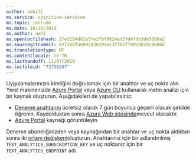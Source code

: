 ```yaml
---
author: aahill
ms.service: cognitive-services
ms.topic: include
ms.date: 10/28/2019
ms.author: aahi
ms.openlocfilehash: 2fe3104d61b5fe2fbf9624ed2fd4fdb2de5686a2
ms.sourcegitcommit: 827248fa609243839aac3ff01ff40200c8c46966
ms.translationtype: MT
ms.contentlocale: tr-TR
ms.lasthandoff: 11/07/2019
ms.locfileid: "73750207"
---
```

Uygulamalarınızın kimliğini doğrulamak için bir anahtar ve uç nokta alın. Yerel makinenizde [Azure Portal](../../../cognitive-services-apis-create-account.md) veya [Azure CLI](../../../cognitive-services-apis-create-account-cli.md) kullanarak metin analizi için bir kaynak oluşturun. Aşağıdakileri de yapabilirsiniz:

* [Deneme anahtarını](https://azure.microsoft.com/try/cognitive-services/#decision) ücretsiz olarak 7 gün boyunca geçerli olacak şekilde öğrenin. Kaydolduktan sonra [Azure Web sitesinde](https://azure.microsoft.com/try/cognitive-services/my-apis/)mevcut olacaktır.  
* [Azure Portal](https://portal.azure.com/) kaynağı görüntüleyin

Deneme aboneliğinizden veya kaynağından bir anahtar ve uç nokta aldıktan sonra iki [ortam değişkeni](https://docs.microsoft.com/azure/cognitive-services/cognitive-services-apis-create-account#configure-an-environment-variable-for-authentication)oluşturun. Anahtarınız için bir adlandırılmış `TEXT_ANALYTICS_SUBSCRIPTION_KEY` ve uç noktanız için bir `TEXT_ANALYTICS_ENDPOINT` adı.